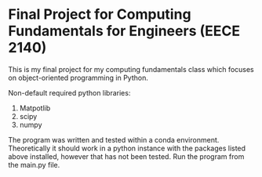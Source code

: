 
# Final Project for Computing Fundamentals for Engineers (EECE 2140)

This is my final project for my computing fundamentals class which focuses on
object-oriented programming in Python.

Non-default required python libraries:
1. Matpotlib
2. scipy
3. numpy

The program was written and tested within a conda environment.
Theoretically it should work in a python instance with the packages listed above installed,
however that has not been tested. Run the program from the main.py file. 